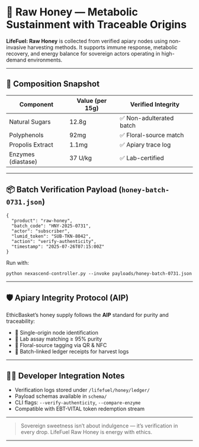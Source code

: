 # 🍯 Raw Honey — Metabolic Sustainment with Traceable Origins

**LifeFuel: Raw Honey** is collected from verified apiary nodes using non-invasive harvesting methods. It supports immune response, metabolic recovery, and energy balance for sovereign actors operating in high-demand environments.

---

## 🧬 Composition Snapshot

| Component           | Value (per 15g) | Verified Integrity      |
|---------------------|------------------|--------------------------|
| Natural Sugars      | 12.8g            | ✅ Non-adulterated batch |
| Polyphenols         | 92mg             | ✅ Floral-source match   |
| Propolis Extract    | 1.1mg            | ✅ Apiary trace log      |
| Enzymes (diastase)  | 37 U/kg          | ✅ Lab-certified         |

---

## 📦 Batch Verification Payload (`honey-batch-0731.json`)

```
{
  "product": "raw-honey",
  "batch_code": "HNY-2025-0731",
  "actor": "subscriber",
  "lumid_token": "SUB-TKN-8042",
  "action": "verify-authenticity",
  "timestamp": "2025-07-26T07:15:00Z"
}
```

Run with:
```
python nexascend-controller.py --invoke payloads/honey-batch-0731.json
```

---

## 🛡️ Apiary Integrity Protocol (AIP)

EthicBasket’s honey supply follows the **AIP** standard for purity and traceability:

- 🐝 Single-origin node identification
- 🧪 Lab assay matching ≥ 95% purity
- 🌸 Floral-source tagging via QR & NFC
- 🔗 Batch-linked ledger receipts for harvest logs

---

## 🧑‍💻 Developer Integration Notes

- Verification logs stored under `/lifefuel/honey/ledger/`
- Payload schemas available in `schema/`
- CLI flags: `--verify-authenticity`, `--compare-enzyme`
- Compatible with EBT-VITAL token redemption stream

---

> Sovereign sweetness isn’t about indulgence — it’s verification in every drop. LifeFuel Raw Honey is energy with ethics.


---
